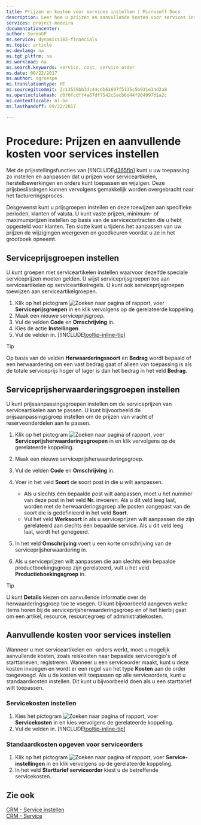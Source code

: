 ```yaml
---
title: Prijzen en kosten voor services instellen | Microsoft Docs
description: Leer hoe u prijzen en aanvullende kosten voor services instelt.
services: project-madeira
documentationcenter: 
author: SorenGP
ms.service: dynamics365-financials
ms.topic: article
ms.devlang: na
ms.tgt_pltfrm: na
ms.workload: na
ms.search.keywords: service, cost, service order
ms.date: 08/22/2017
ms.author: sgroespe
ms.translationtype: HT
ms.sourcegitcommit: 2c13559bb3dc44cdb61697f5135c5b931e34d2a8
ms.openlocfilehash: d0f0fcdff4a67df7542c5acb6d44f804997d1a2c
ms.contentlocale: nl-be
ms.lasthandoff: 09/22/2017

---
```


# <a name="how-to-set-up-pricing-and-additional-costs-for-services"></a>Procedure: Prijzen en aanvullende kosten voor services instellen
Met de prijsstellingsfuncties van [!INCLUDE[d365fin](includes/d365fin_md.md)] kunt u uw toepassing zo instellen en aanpassen dat u prijzen voor serviceartikelen, herstelbewerkingen en orders kunt toepassen en wijzigen. Deze prijsbeslissingen kunnen vervolgens gemakkelijk worden overgebracht naar het factureringsproces.  
  
Desgewenst kunt u prijsgroepen instellen en deze toewijzen aan specifieke perioden, klanten of valuta. U kunt vaste prijzen, minimum- of maximumprijzen instellen op basis van de servicecontracten die u hebt opgesteld voor klanten. Ten slotte kunt u tijdens het aanpassen van uw prijzen de wijzigingen weergeven en goedkeuren voordat u ze in het grootboek opneemt.  

## <a name="to-set-up-a-service-price-group"></a>Serviceprijsgroepen instellen
U kunt groepen met serviceartikelen instellen waarvoor dezelfde speciale serviceprijzen moeten gelden. U wijst serviceprijsgroepen toe aan serviceartikelen op serviceartikelregels. U kunt ook serviceprijsgroepen toewijzen aan serviceartikelgroepen.  

1. Klik op het pictogram ![Zoeken naar pagina of rapport](media/ui-search/search_small.png "pictogram Zoeken naar pagina of rapport"), voer **Serviceprijsgroepen** in en klik vervolgens op de gerelateerde koppeling.  
2. Maak een nieuwe serviceprijsgroep.  
3. Vul de velden **Code** en **Omschrijving** in.  
4. Kies de actie **Instellingen**.  
2. Vul de velden in. [!INCLUDE[tooltip-inline-tip](includes/tooltip-inline-tip_md.md)]  

 > [!Tip]
 > Op basis van de velden **Herwaarderingssoort** en **Bedrag** wordt bepaald of een herwaardering om een vast bedrag gaat of alleen van toepassing is als de totale serviceprijs hoger of lager is dan het bedrag in het veld **Bedrag**.  

## <a name="to-set-up-a-service-price-adjustment-group"></a>Serviceprijsherwaarderingsgroepen instellen  
U kunt prijsaanpassingsgroepen instellen om de serviceprijzen van serviceartikelen aan te passen. U kunt bijvoorbeeld de prijsaanpassingsgroep instellen om de prijzen van vracht of reserveonderdelen aan te passen.  
  
1. Klik op het pictogram ![Zoeken naar pagina of rapport](media/ui-search/search_small.png "pictogram Zoeken naar pagina of rapport"), voer **Serviceprijsherwaarderingsgroepen** in en klik vervolgens op de gerelateerde koppeling.  
2. Maak een nieuwe serviceprijsherwaarderingsgroep.  
3. Vul de velden **Code** en **Omschrijving** in.  
4. Voer in het veld **Soort** de soort post in die u wilt aanpassen.  
  
    * Als u slechts één bepaalde post wilt aanpassen, moet u het nummer van deze post in het veld **Nr.** invoeren. Als u dit veld leeg laat, worden met de herwaarderingsgroep alle posten aangepast van de soort die is gedefinieerd in het veld **Soort**.  
    * Vul het veld **Werksoort** in als u serviceprijzen wilt aanpassen die zijn gerelateerd aan slechts één bepaalde service. Als u dit veld leeg laat, wordt het genegeerd.  
  
5. In het veld **Omschrijving** voert u een korte omschrijving van de serviceprijsherwaardering in.  
6. Als u serviceprijzen wilt aanpassen die aan slechts één bepaalde productboekingsgroep zijn gerelateerd, vult u het veld **Productieboekingsgroep** in.

> [!Tip]
> U kunt **Details** kiezen om aanvullende informatie over de herwaarderingsgroep toe te voegen. U kunt bijvoorbeeld aangeven welke items horen bij de serviceprijsherwaarderingsgroep en of het hierbij gaat om een artikel, resource, resourcegroep of administratiekosten.  

## <a name="to-set-up-additional-costs-for-services"></a>Aanvullende kosten voor services instellen
Wanneer u met serviceartikelen en -orders werkt, moet u mogelijk aanvullende kosten, zoals reiskosten naar bepaalde serviceregio's of starttarieven, registreren. Wanneer u een serviceorder maakt, kunt u deze kosten invoegen en wordt er een regel van het type **Kosten** aan de order toegevoegd. Als u de kosten wilt toepassen op alle serviceorders, kunt u standaardkosten instellen. Dit kunt u bijvoorbeeld doen als u een starttarief wilt toepassen.
  
### <a name="to-set-up-service-costs"></a>Servicekosten instellen
1. Kies het pictogram ![Zoeken naar pagina of rapport](media/ui-search/search_small.png "pictogram Zoeken naar pagina of rapport"), voer **Servicekosten** in en kies vervolgens de gerelateerde koppeling. 
2. Vul de velden in. [!INCLUDE[tooltip-inline-tip](includes/tooltip-inline-tip_md.md)]  

### <a name="to-specify-a-default-cost-for-service-orders"></a>Standaardkosten opgeven voor serviceorders
1. Klik op het pictogram ![Zoeken naar pagina of rapport](media/ui-search/search_small.png "pictogram Zoeken naar pagina of rapport"), voer **Service-instellingen** in en klik vervolgens op de gerelateerde koppeling. 
2. In het veld **Starttarief serviceorder** kiest u de betreffende servicekosten.

## <a name="see-also"></a>Zie ook
[CRM - Service instellen](service-setup-service.md)  
[CRM - Service](service-service.md)  

